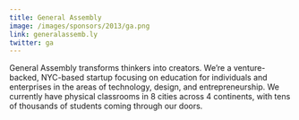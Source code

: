 ```yaml
---
title: General Assembly
image: /images/sponsors/2013/ga.png
link: generalassemb.ly
twitter: ga
---
```


General Assembly transforms thinkers into creators. We’re a venture-backed, NYC-based startup focusing on education for individuals and enterprises in the areas of technology, design, and entrepreneurship. We currently have physical classrooms in 8 cities across 4 continents, with tens of thousands of students coming through our doors.

